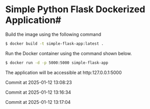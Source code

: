 # Simple Python Flask Dockerized Application#

Build the image using the following command

```bash
$ docker build -t simple-flask-app:latest .
```

Run the Docker container using the command shown below.

```bash
$ docker run -d -p 5000:5000 simple-flask-app
```

The application will be accessible at http:127.0.0.1:5000


Commit at 2025-01-12 13:08:23

Commit at 2025-01-12 13:16:34

Commit at 2025-01-12 13:17:04